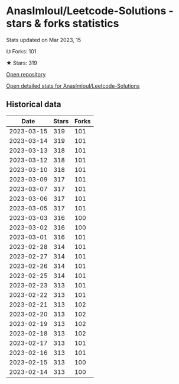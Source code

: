 # AnasImloul/Leetcode-Solutions - stars & forks statistics

Stats updated on Mar 2023, 15

☋ Forks: 101

★ Stars: 319

[Open repository](https://github.com/AnasImloul/Leetcode-Solutions)

[Open detailed stats for AnasImloul/Leetcode-Solutions](https://reviewgithub.com/rep/AnasImloul/Leetcode-Solutions)

## Historical data
| Date | Stars | Forks |
|------|-------|-------|
| 2023-03-15 | 319 | 101 | 
| 2023-03-14 | 319 | 101 | 
| 2023-03-13 | 318 | 101 | 
| 2023-03-12 | 318 | 101 | 
| 2023-03-10 | 318 | 101 | 
| 2023-03-09 | 317 | 101 | 
| 2023-03-07 | 317 | 101 | 
| 2023-03-06 | 317 | 101 | 
| 2023-03-05 | 317 | 101 | 
| 2023-03-03 | 316 | 100 | 
| 2023-03-02 | 316 | 100 | 
| 2023-03-01 | 316 | 101 | 
| 2023-02-28 | 314 | 101 | 
| 2023-02-27 | 314 | 101 | 
| 2023-02-26 | 314 | 101 | 
| 2023-02-25 | 314 | 101 | 
| 2023-02-23 | 313 | 101 | 
| 2023-02-22 | 313 | 101 | 
| 2023-02-21 | 313 | 102 | 
| 2023-02-20 | 313 | 102 | 
| 2023-02-19 | 313 | 102 | 
| 2023-02-18 | 313 | 102 | 
| 2023-02-17 | 313 | 101 | 
| 2023-02-16 | 313 | 101 | 
| 2023-02-15 | 313 | 100 | 
| 2023-02-14 | 313 | 100 | 

